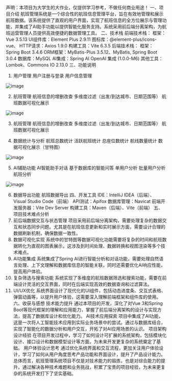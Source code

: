 声明：本项目为大学生的大作业，仅提供学习参考，不做任何商业用途！
一、项目介绍
航班管理系统是一个综合性的航班信息管理平台，旨在有效地管理和展示航班数据。该系统提供了直观的用户界面，实现了航班信息的全方位展示与管理功能，并集成了AI助手功能以提供智能化服务支持。系统采用前后端分离架构，为航班运营管理人员提供高效便捷的数据管理工具。
二、技术栈
前端技术栈：
框架：Vue 3.5.13
UI组件库：Element Plus 2.9.11
图标库：@element-plus/icons-vue、
HTTP请求：Axios 1.9.0
构建工具：Vite 6.3.5
后端技术栈：
框架：Spring Boot 3.4.6
ORM框架：MyBatis-Plus 3.5.12、MyBatis, Spring Boot 3.0.4
数据库：MySQL
AI集成：Spring AI OpenAI 集成 (1.0.0-M6)
其他工具：Lombok、Commons IO 2.13.0
三、功能说明
1. 用户管理
用户注册与登录
用户信息管理



 ![image](https://github.com/user-attachments/assets/9da99681-3312-40ae-a002-da470608b9b0)

2. 航班管理
航班信息的增删改查
多维度过滤（出发/到达城市、日期范围等）
航班数据可视化展示


![image](https://github.com/user-attachments/assets/872fae8e-71be-4c34-bd57-6e824ecaa510)

3. 航班管理
航班信息的增删改查
多维度过滤（出发/到达城市、日期范围等）
航班数据可视化展示


 
4. 数据统计与分析
航班总数统计
活跃航班统计
总座位数统计
航线数量统计
数据可视化展示（甘特图）


 ![image](https://github.com/user-attachments/assets/1295d9dc-7871-490e-9d21-fc81759b51dc)

5. AI辅助功能
AI智能助手对话
基于数据库的智能问答
单用户分析
批量用户分析
航班分析



 ![image](https://github.com/user-attachments/assets/e646878e-306b-471f-b469-e009dc8a1743)

6. 数据导出功能
航班数据导出
四、开发工具
IDE：IntelliJ IDEA（后端）、Visual Studio Code（前端）
API测试：Apifox
数据库管理：Navicat
前端开发服务器：Vite Dev Server
构建工具：Maven（后端）、Vite（前端）
五、项目技术难点分析
1. 前后端数据交互与状态管理
项目采用前后端分离架构，需要处理复杂的数据交互和状态同步问题。尤其是在航班信息更新和实时展示方面，需要设计合理的数据刷新机制，确保数据一致性。
2. 数据可视化实现
系统中的甘特图等数据可视化功能需要将复杂的时间和航班数据转化为直观的图表展示，这涉及到时间处理、数据转换和视图渲染等多个技术难点。
3. AI功能集成
系统集成了Spring AI进行智能分析和对话功能，需要处理自然语言处理、上下文理解和数据库信息的智能关联，同时还需要优化AI响应性能，提高用户体验。
4. 复杂筛选与搜索功能
系统实现了多维度的航班数据筛选和搜索功能，需要在前端设计灵活的交互界面，同时在后端实现高效的数据查询和过滤算法。
5. UI/UX优化
系统界面设计了现代化的UI组件，包括动态进度条、交互式表格、弹窗动画等，以提升用户体验，这需要深入理解前端框架和组件库的使用。
六、收获与感想
技术能力提升
通过本项目的开发，深化了对Vue 3和Spring Boot等现代框架的理解和应用能力，掌握了前后端分离架构的设计与实现方法，提高了数据库设计和优化能力。
AI技术应用探索
项目中集成了AI功能，这是一次将人工智能技术应用到实际业务场景中的尝试。通过与数据库结合，实现了智能化的数据分析和用户交互，开拓了对AI应用场景的认识。
项目架构设计经验
在项目开发过程中，学习了如何设计可扩展的系统架构，包括模块化设计、接口设计和数据模型设计等方面，为未来开发更复杂的系统奠定了基础。
用户体验设计思考
通过优化系统界面和交互流程，更加关注用户体验设计，学习了如何从用户角度思考产品功能和界面设计，提升了产品设计能力。
总体而言，航班管理系统项目不仅是对技术能力的锻炼，也是对综合能力的提升。通过解决各种技术难题和业务挑战，积累了宝贵的项目经验，为未来更复杂的系统开发打下了坚实基础。

